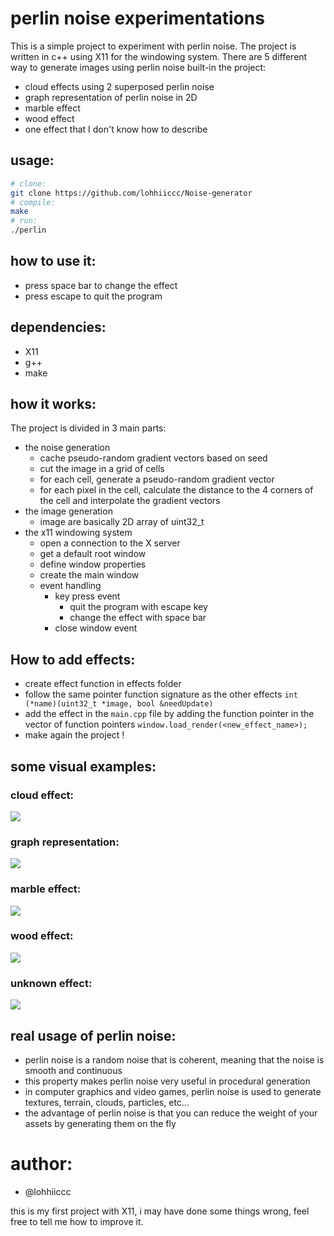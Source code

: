 # perlin noise experimentations
This is a simple project to experiment with perlin noise. The project is written in c++ using X11 for the windowing system.
There are 5 different way to generate images using perlin noise built-in the project:

 - cloud effects using 2 superposed perlin noise
 - graph representation of perlin noise in 2D
 - marble effect
 - wood effect
 - one effect that I don't know how to describe

 ## usage:
```bash
# clone:
git clone https://github.com/lohhiiccc/Noise-generator
# compile:
make
# run:
./perlin
```

## how to use it:
- press space bar to change the effect
- press escape to quit the program
## dependencies:
 - X11
 - g++
 - make

## how it works:
The project is divided in 3 main parts:
 - the noise generation
   - cache pseudo-random gradient vectors based on seed
   - cut the image in a grid of cells
   - for each cell, generate a pseudo-random gradient vector
   - for each pixel in the cell, calculate the distance to the 4 corners of the cell and interpolate the gradient vectors
 - the image generation
   - image are basically 2D array of uint32_t
 - the x11 windowing system
   - open a connection to the X server
   - get a default root window
   - define window properties
   - create the main window
   - event handling
     - key press event
       - quit the program with escape key
       - change the effect with space bar
     - close window event
   

## How to add effects:
- create effect function in effects folder
- follow the same pointer function signature as the other effects ```int (*name)(uint32_t *image, bool &needUpdate)```
- add the effect in the ```main.cpp``` file by adding the function pointer in the vector of function pointers ```window.load_render(<new_effect_name>);```
- make again the project !

## some visual examples:
### cloud effect:
![](https://github.com/lohhiiccc/Noise-generator/asset/cloud-perlin_noise.GIF)

### graph representation:
![](https://github.com/lohhiiccc/Noise-generator/asset/graph-perlin_noise.GIF)

### marble effect:
![](https://github.com/lohhiiccc/Noise-generator/asset/marble-perlin_noise.GIF)

### wood effect:
![](https://github.com/lohhiiccc/Noise-generator/asset/wood-perlin_noise.GIF)

### unknown effect:
![](https://github.com/lohhiiccc/Noise-generator/asset/randoThings-perlin_noise.GIF)


## real usage of perlin noise:
- perlin noise is a random noise that is coherent, meaning that the noise is smooth and continuous
- this property makes perlin noise very useful in procedural generation
- in computer graphics and video games, perlin noise is used to generate textures, terrain, clouds, particles, etc...
- the advantage of perlin noise is that you can reduce the weight of your assets by generating them on the fly

# author:
 - @lohhiiccc

this is my first project with X11, i may have done some things wrong, feel free to tell me how to improve it.